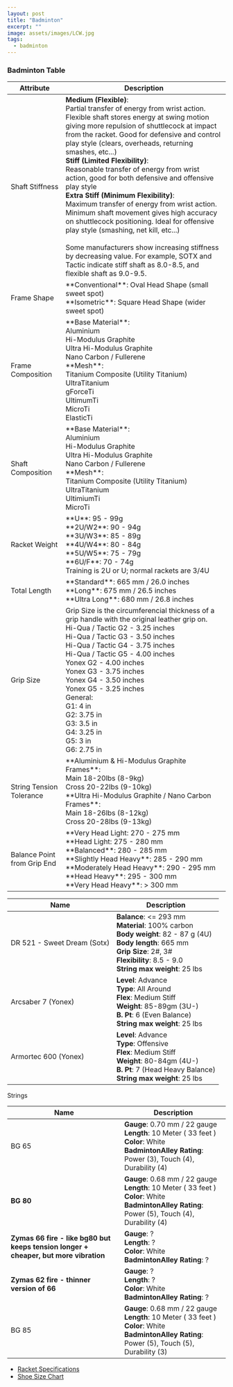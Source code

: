 ```yaml
---
layout: post
title: "Badminton"
excerpt: ""
image: assets/images/LCW.jpg
tags: 
  - badminton
---
```


### Badminton Table
<table class="table table-hover table-bordered table-striped">
  <thead>
    <tr>
      <th>Attribute</th>
      <th>Description</th>
    </tr>
  </thead>
  <tbody>
    <tr>
      <td>Shaft Stiffness</td>
      <td>
        <b>Medium (Flexible)</b>:<br>
        Partial transfer of energy from wrist action. Flexible shaft stores energy at swing motion giving more repulsion of shuttlecock at impact from the racket. Good for defensive and control play style (clears, overheads, returning smashes, etc...)<br>
        <b>Stiff (Limited Flexibility)</b>: <br>
        Reasonable transfer of energy from wrist action, good for both defensive and offensive play style<br>
        <b>Extra Stiff (Minimum Flexibility)</b>: <br>
        Maximum transfer of energy from wrist action. Minimum shaft movement gives high accuracy on shuttlecock positioning. Ideal for offensive play style (smashing, net kill, etc...)<br><br>
        Some manufacturers show increasing stiffness by decreasing value. For example, SOTX and Tactic indicate stiff shaft as 8.0-8.5, and flexible shaft as 9.0-9.5.
      </td>
    </tr>
    <tr>
      <td>Frame Shape</td>
      <td>
        **Conventional**: Oval Head Shape (small sweet spot) <br>
        **Isometric**: Square Head Shape (wider sweet spot)
      </td>
    </tr>
    <tr>
      <td>Frame Composition</td>
      <td>
        **Base Material**:<br>
          Aluminium<br>
          Hi-Modulus Graphite<br>
          Ultra Hi-Modulus Graphite<br>
          Nano Carbon / Fullerene<br>
        **Mesh**:<br>
          Titanium Composite (Utility Titanium)<br>
          UltraTitanium<br>
          gForceTi<br>
          UltimumTi<br>
          MicroTi<br>
          ElasticTi<br>
      </td>
    </tr>
    <tr>
      <td>Shaft Composition</td>
      <td>
        **Base Material**:<br>
          Aluminium<br>
          Hi-Modulus Graphite<br>
          Ultra Hi-Modulus Graphite<br>
          Nano Carbon / Fullerene<br>
        **Mesh**:<br>
          Titanium Composite (Utility Titanium)<br>
          UltraTitanium<br>
          UltimiumTi<br>
          MicroTi<br>
      </td>
    </tr>
    <tr>
      <td>Racket Weight</td>
      <td>
        **U**: 95 - 99g<br>
        **2U/W2**: 90 - 94g<br>
        **3U/W3**: 85 - 89g<br>
        **4U/W4**: 80 - 84g<br>
        **5U/W5**: 75 - 79g<br>
        **6U/F**: 70 - 74g<br>
        Training is 2U or U; normal rackets are 3/4U
      </td>
    </tr>
    <tr>
      <td>Total Length</td>
      <td>
        **Standard**: 665 mm / 26.0 inches<br>
        **Long**: 675 mm / 26.5 inches<br>
        **Ultra Long**: 680 mm / 26.8 inches
      </td>
    </tr>
    <tr>
      <td>Grip Size</td>
      <td>
        Grip Size is the circumferencial thickness of a grip handle with the original leather grip on.<br>
        Hi-Qua / Tactic G2 - 3.25 inches<br>
        Hi-Qua / Tactic G3 - 3.50 inches<br>
        Hi-Qua / Tactic G4 - 3.75 inches<br>
        Hi-Qua / Tactic G5 - 4.00 inches<br>
        Yonex G2 - 4.00 inches<br>
        Yonex G3 - 3.75 inches<br>
        Yonex G4 - 3.50 inches<br>
        Yonex G5 - 3.25 inches<br>
        General:<br>
        G1: 4 in<br>
        G2: 3.75 in<br>
        G3: 3.5 in<br>
        G4: 3.25 in<br>
        G5: 3 in <br>
        G6: 2.75 in<br>
      </td>
    </tr>
    <tr>
      <td>String Tension Tolerance</td>
      <td>
        **Aluminium & Hi-Modulus Graphite Frames**:<br>
          Main 18-20lbs (8-9kg)<br>
          Cross 20-22lbs (9-10kg)<br>
        **Ultra Hi-Modulus Graphite / Nano Carbon Frames**:<br>
          Main 18-26lbs (8-12kg)<br>
          Cross 20-28lbs (9-13kg)<br>
      </td>
    </tr>
    <tr>
      <td>Balance Point from Grip End</td>
      <td>
        **Very Head Light: 
        270 - 275 mm<br>
        **Head Light: 
        275 - 280 mm<br>
        **Balanced**: 
        280 - 285 mm<br>
        **Slightly Head Heavy**:
        285 - 290 mm<br>
        **Moderately Head Heavy**:
        290 - 295 mm<br>
        **Head Heavy**:
        295 - 300 mm<br>
        **Very Head Heavy**:
        > 300 mm
      </td>
    </tr>
  </tbody>
</table>
<table class="table table-hover table-bordered table-striped">
  <thead>
    <tr>
      <th>Name</th>
      <th>Description</th>
    </tr>
  </thead>
  <tbody>
    <tr>
      <td>DR 521 - Sweet Dream (Sotx)</td>
      <td>
        <b>Balance</b>: <= 293 mm <br>
        <b>Material</b>: 100% carbon<br>
        <b>Body weight</b>: 82 - 87 g (4U)<br>
        <b>Body length</b>: 665 mm<br>
        <b>Grip Size</b>: 2#, 3#<br>
        <b>Flexibility</b>: 8.5 - 9.0<br>
        <b>String max weight</b>: 25 lbs
      </td>
    </tr>
    <tr>
      <td>Arcsaber 7 (Yonex)</td>
      <td>
        <b>Level</b>: Advance<br>
        <b>Type</b>: All Around<br>
        <b>Flex</b>: Medium Stiff<br>
        <b>Weight</b>: 85-89gm (3U-)<br>
        <b>B. Pt</b>: 6 (Even Balance)<br>
        <b>String max weight</b>: 25 lbs<br>
      </td>
    </tr>
    <tr>
      <td>Armortec 600 (Yonex)</td>
      <td>
        <b>Level</b>: Advance<br>
        <b>Type</b>: Offensive<br>
        <b>Flex</b>: Medium Stiff<br>
        <b>Weight</b>: 80-84gm (4U-)<br>
        <b>B. Pt</b>: 7 (Head Heavy Balance)<br>
        <b>String max weight</b>: 25 lbs<br>
      </td>
    </tr>
  </tbody>
</table>
<p>Strings</p>
<table class="table table-hover table-bordered table-striped">
  <thead>
    <tr>
      <th>Name</th>
      <th>Description</th>
    </tr>
  </thead>
  <tbody>
    <tr>
      <td>BG 65</td>
      <td>
        <b>Gauge</b>: 0.70 mm / 22 gauge<br>
        <b>Length</b>: 10 Meter ( 33 feet )<br>
        <b>Color</b>: White<br>
        <b>BadmintonAlley Rating</b>: Power (3), Touch (4), Durability (4)<br>
      </td>
    </tr>
    <tr>
      <td><b>BG 80</b></td>
      <td>
        <b>Gauge</b>: 0.68 mm / 22 gauge<br>
        <b>Length</b>: 10 Meter ( 33 feet )<br>
        <b>Color</b>: White<br>
        <b>BadmintonAlley Rating</b>: Power (5), Touch (4), Durability (4)
      </td>
    </tr>
    <tr>
      <td><b>Zymas 66 fire - like bg80 but keeps tension longer + cheaper, but more vibration</b></td>
      <td>
        <b>Gauge</b>: ?<br>
        <b>Length</b>: ?<br>
        <b>Color</b>: White<br>
        <b>BadmintonAlley Rating</b>: ?
      </td>
    </tr>
    <tr>
      <td><b>Zymas 62 fire - thinner version of 66</b></td>
      <td>
        <b>Gauge</b>: ?<br>
        <b>Length</b>: ?<br>
        <b>Color</b>: White<br>
        <b>BadmintonAlley Rating</b>: ?
      </td>
    </tr>
    <tr>
      <td>BG 85</td>
      <td>
        <b>Gauge</b>: 0.68 mm / 22 gauge<br>
        <b>Length</b>: 10 Meter ( 33 feet )<br>
        <b>Color</b>: White<br>
        <b>BadmintonAlley Rating</b>: Power (5), Touch (5), Durability (3)
      </td>
    </tr>
  </tbody>
</table>

* [Racket Specifications](http://www.mybadmintonstore.com/shop/pages.php?page=specification&)
* [Shoe Size Chart](http://www.mybadmintonstore.com/shop/pages.php?page=shoesize)
